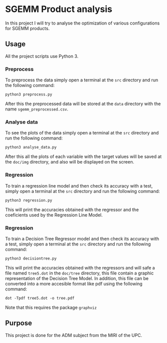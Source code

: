 # SGEMM Product analysis
In this project I will try to analyse the optimization of various configurations for SGEMM products.
## Usage
All the project scripts use Python 3.
### Preprocess
To preprocess the data simply open a terminal at the `src` directory and run the following command:
```
python3 preprocess.py
```
After this the preprocessed data will be stored at the `data` directory with the name `sgemm_preprocessed.csv`.
### Analyse data
To see the plots of the data simply open a terminal at the `src` directory and run the following command:
```
python3 analyse_data.py
```
After this all the plots of each variable with the target values will be saved at the `doc/img` directory, and also will be displayed on the screen.
### Regression
To train a regression line model and then check its accuracy with a test, simply open a terminal at the `src` directory and run the following command:
```
python3 regression.py
```
This will print the accuracies obtained with the regressor and the coeficients used by the Regression Line Model.
### Regression
To train a Decision Tree Regressor model and then check its accuracy with a test, simply open a terminal at the `src` directory and run the following command:
```
python3 decisiontree.py
```
This will print the accuracies obtained with the regressors and will safe a file named `tree5.dot` in the `doc/tree` directory, this file contain a graphic representation of the Decision Tree Model. In addition, this file can be converted into a more accesible format like pdf using the following command:
```
dot -Tpdf tree5.dot -o tree.pdf
```
Note that this requires the package `graphviz`
## Purpose
This project is done for the ADM subject from the MIRI of the UPC.
